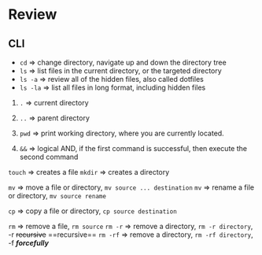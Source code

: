 # Review

## CLI

- `cd` => change directory, navigate up and down the directory tree
- `ls` => list files in the current directory, or the targeted directory
- `ls -a` => review all of the hidden files, also called dotfiles
- `ls -la` => list all files in long format, including hidden files

1. `.` => current directory
1. `..` => parent directory

1. `pwd` => print working directory, where you are currently located.
1. `&&` => logical AND, if the first command is successful, then execute the second command

`touch` => creates a file
`mkdir` => creates a directory

`mv` => move a file or directory, `mv source ... destination`
`mv` => rename a file or directory, `mv source rename`

`cp` => copy a file or directory, `cp source destination`

`rm` => remove a file, `rm source`
`rm -r` => remove a directory, `rm -r directory`, -r ~~recursive~~ ==recursive==
`rm -rf` => remove a directory, `rm -rf directory`, -f ***forcefully***